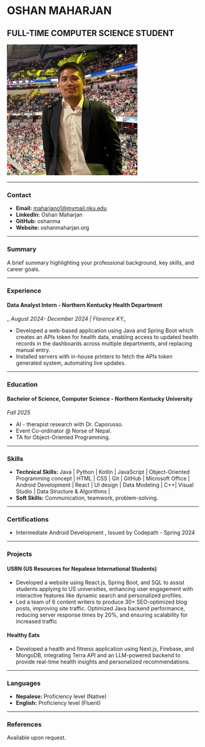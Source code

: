 # OSHAN MAHARJAN
## FULL-TIME COMPUTER SCIENCE STUDENT 

![OSHAN MAHARJAN](OSHAN_MAHARJAN.jpg)

---

### Contact
- **Email:** maharjano1@mymail.nku.edu
- **LinkedIn:** Oshan Maharjan
- **GitHub:** oshanma
- **Website:** oshanmaharjan.org

---

### Summary
A brief summary highlighting your professional background, key skills, and career goals.

---

### Experience

#### Data Analyst Intern  - Northern Kentucky Health Department 
*_ August 2024- December 2024 | Florence KY_*
- Developed a web-based application using Java and Spring Boot which creates an APIs token for health data, enabling access to updated health records in the dashboards across multiple departments, and replacing manual entry. 
- Installed servers with in-house printers to fetch the APIs token generated system, automating live updates. 

---

### Education

#### Bachelor of Science, Computer Science - Northern Kentucky University
*_Fall 2025_*
- AI - therapist research with Dr. Caporusso. 
- Event Co-ordinator @ Norse of Nepal.
- TA for Object-Oriented Programming. 

---

### Skills
- **Technical Skills:** Java | Python | Kotlin | JavaScript | Object-Oriented Programming concept | HTML | CSS | Git | GitHub | Microsoft Office
| Android Development | React | UI design | Data Modeling | C++| Visual Studio | Data Structure & Algorithms | 
- **Soft Skills:** Communication, teamwork, problem-solving. 

---

### Certifications
- Intermediate Android Development , Issued by Codepath - Spring 2024

---

### Projects
#### USRN (US Resources for Nepalese International Students)
- Developed a website using React.js, Spring Boot, and SQL to assist students applying to US universities, enhancing user engagement with interactive features like dynamic search and personalized profiles.
- Led a team of 6 content writers to produce 30+ SEO-optimized blog posts, improving site traffic. Optimized Java backend performance, reducing server response times by 20%, and ensuring scalability for increased traffic


#### Healthy Eats  
- Developed a health and fitness application using Next.js, Firebase, and MongoDB, integrating Terra API and an LLM-powered backend to provide real-time health insights and personalized recommendations. 

---

### Languages
- **Nepalese:** Proficiency level (Native)
- **English:** Proficiency level (Fluent)

---

### References
Available upon request.